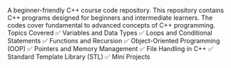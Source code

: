 A beginner-friendly C++ course code repository.
This repository contains C++ programs designed for beginners and intermediate learners. The codes cover fundamental to advanced concepts of C++ programming.
Topics Covered
✅ Variables and Data Types
✅ Loops and Conditional Statements
✅ Functions and Recursion
✅ Object-Oriented Programming (OOP)
✅ Pointers and Memory Management
✅ File Handling in C++
✅ Standard Template Library (STL)
✅ Mini Projects
